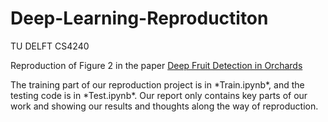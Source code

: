 # Deep-Learning-Reproductiton
TU DELFT CS4240

<p>Reproduction of Figure 2 in the paper <a href="https://arxiv.org/abs/1610.03677">Deep Fruit Detection in Orchards</a></p>

<p>The training part of our reproduction project is in *Train.ipynb*, and the testing code is in *Test.ipynb*. Our report only contains key parts of our work and showing our results and thoughts along the way of reproduction.</p>
